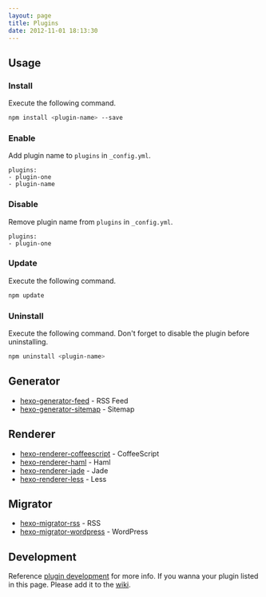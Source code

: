 ```yaml
---
layout: page
title: Plugins
date: 2012-11-01 18:13:30
---
```


## Usage

### Install

Execute the following command.

``` bash
npm install <plugin-name> --save
```

### Enable

Add plugin name to `plugins` in `_config.yml`.

``` plain
plugins:
- plugin-one
- plugin-name
```

### Disable

Remove plugin name from `plugins` in `_config.yml`.

``` plain
plugins:
- plugin-one
```

### Update

Execute the following command.

``` bash
npm update
```

### Uninstall

Execute the following command. Don't forget to disable the plugin before uninstalling.

``` bash
npm uninstall <plugin-name>
```

## Generator

- [hexo-generator-feed] - RSS Feed
- [hexo-generator-sitemap] - Sitemap

## Renderer

- [hexo-renderer-coffeescript] - CoffeeScript
- [hexo-renderer-haml] - Haml
- [hexo-renderer-jade] - Jade
- [hexo-renderer-less] - Less

## Migrator

- [hexo-migrator-rss] - RSS
- [hexo-migrator-wordpress] - WordPress

## Development

Reference [plugin development](../docs/plugin-development.html) for more info. If you wanna your plugin listed in this page. Please add it to the [wiki].

[hexo-generator-feed]: https://github.com/tommy351/hexo-plugins/tree/master/generator/feed
[hexo-generator-sitemap]: https://github.com/tommy351/hexo-plugins/tree/master/generator/sitemap
[hexo-renderer-coffeescript]: https://github.com/tommy351/hexo-plugins/tree/master/renderer/coffeescript
[hexo-renderer-haml]: https://github.com/tommy351/hexo-plugins/tree/master/renderer/haml
[hexo-renderer-jade]: https://github.com/tommy351/hexo-plugins/tree/master/renderer/jade
[hexo-renderer-less]: https://github.com/tommy351/hexo-plugins/tree/master/renderer/less
[hexo-migrator-rss]: https://github.com/tommy351/hexo-plugins/tree/master/migrator/rss
[hexo-migrator-wordpress]: https://github.com/tommy351/hexo-plugins/tree/master/migrator/wordpress
[wiki]: https://github.com/tommy351/hexo/wiki/Plugins